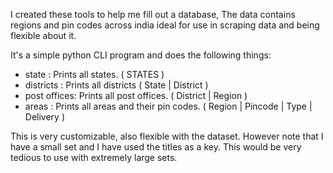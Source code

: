I created these tools to help me fill out a database, The data contains regions and pin codes across india ideal for use
in scraping data and being flexible about it.

It's a simple python CLI program and does the following things:

- state : Prints all states. ( STATES )
- districts : Prints all districts ( State | District )
- post offices: Prints all post offices. ( District | Region )
- areas : Prints all areas and their pin codes. ( Region | Pincode | Type | Delivery )

This is very customizable, also flexible with the dataset. However note that I have a small set and I have used the
titles as a key. This would be very tedious to use with extremely large sets.
